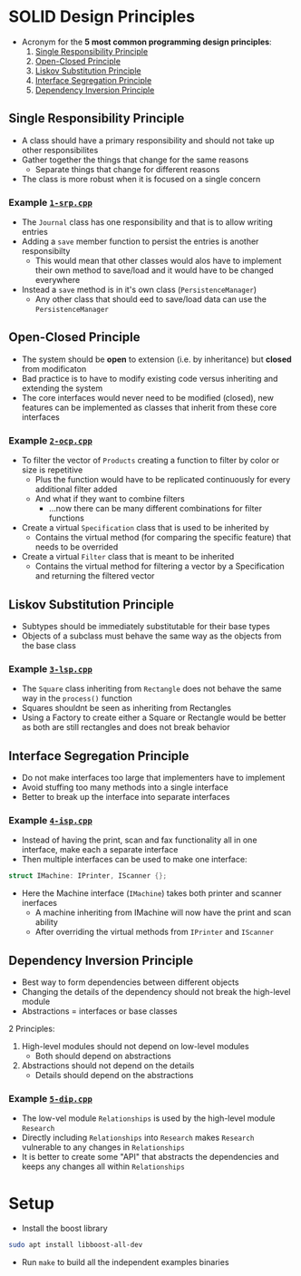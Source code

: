 # SOLID Design Principles
- Acronym for the **5 most common programming design principles**:
  1. [Single Responsibility Principle](#single-responsibility-principle)
  2. [Open-Closed Principle](#open-closed-principle)
  3. [Liskov Substitution Principle](#liskov-substitution-principle)
  4. [Interface Segregation Principle](#interface-segregation-principle)
  5. [Dependency Inversion Principle](#dependency-inversion-principle)

## **S**ingle Responsibility Principle
- A class should have a primary responsibility and should not take up other responsibilites
- Gather together the things that change for the same reasons
  - Separate things that change for different reasons
- The class is more robust when it is focused on a single concern

### Example [`1-srp.cpp`](1-srp.cpp)
- The `Journal` class has one responsibility and that is to allow writing entries
- Adding a `save` member function to persist the entries is another responsibilty
    - This would mean that other classes would alos have to implement their own method to save/load and it would have to be changed everywhere
- Instead a `save` method is in it's own class (`PersistenceManager`)
    - Any other class that should eed to save/load data can use the `PersistenceManager`

## **O**pen-Closed Principle
- The system should be **open** to extension (i.e. by inheritance) but **closed** from modificaton
- Bad practice is to have to modify existing code versus inheriting and extending the system
- The core interfaces would never need to be modified (closed), new features can be implemented as classes that inherit from these core interfaces

### Example [`2-ocp.cpp`](2-ocp.cpp)
- To filter the vector of `Products` creating a function to filter by color or size is repetitive
  - Plus the function would have to be replicated continuously for every additional filter added
  - And what if they want to combine filters
    - ...now there can be many different combinations for filter functions
- Create a virtual `Specification` class that is used to be inherited by
  - Contains the virtual method (for comparing the specific feature) that needs to be overrided
- Create a virtual `Filter` class that is meant to be inherited
  - Contains the virtual method for filtering a vector by a Specification and returning the filtered vector


## **L**iskov Substitution Principle
- Subtypes should be immediately substitutable for their base types
- Objects of a subclass must behave the same way as the objects from the base class

### Example [`3-lsp.cpp`](3-lsp.cpp)
- The `Square` class inheriting from `Rectangle` does not behave the same way in the `process()` function
- Squares shouldnt be seen as inheriting from Rectangles
- Using a Factory to create either a Square or Rectangle would be better as both are still rectangles and does not break behavior

## **I**nterface Segregation Principle
- Do not make interfaces too large that implementers have to implement
- Avoid stuffing too many methods into a single interface
- Better to break up the interface into separate interfaces

### Example [`4-isp.cpp`](4-isp.cpp)
- Instead of having the print, scan and fax functionality all in one interface, make each a separate interface
- Then multiple interfaces can be used to make one interface:
```cpp
struct IMachine: IPrinter, IScanner {};
```
- Here the Machine interface (`IMachine`) takes both printer and scanner inerfaces
  - A machine inheriting from IMachine will now have the print and scan ability
  - After overriding the virtual methods from `IPrinter` and `IScanner`


## **D**ependency Inversion Principle
- Best way to form dependencies between different objects
- Changing the details of the dependency should not break the high-level module
- Abstractions = interfaces or base classes


2 Principles:
1. High-level modules should not depend on low-level modules
    - Both should depend on abstractions
2. Abstractions should not depend on the details
    - Details should depend on the abstractions

### Example [`5-dip.cpp`](5-dip.cpp)
- The low-vel module `Relationships` is used by the high-level module `Research`
- Directly including `Relationships` into `Research` makes `Research` vulnerable to any changes in `Relationships`
- It is better to create some "API" that abstracts the dependencies and keeps any changes all within `Relationships`

# Setup
- Install the boost library
```bash
sudo apt install libboost-all-dev
```

- Run `make` to build all the independent examples binaries

